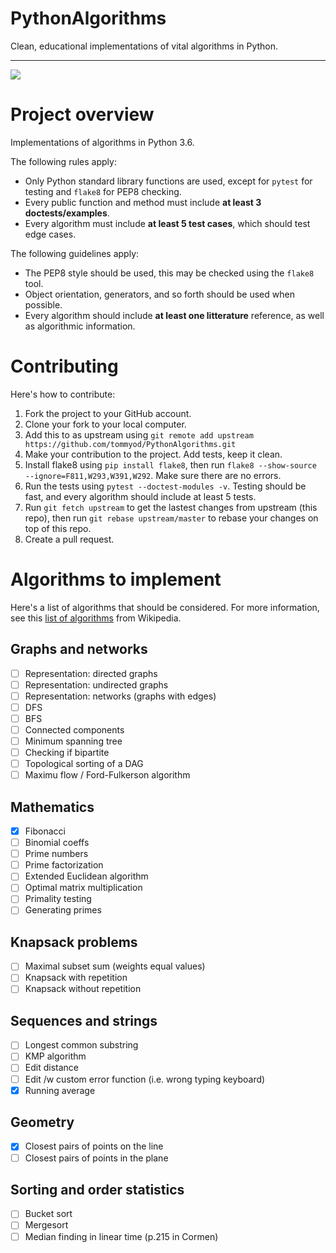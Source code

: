 # PythonAlgorithms
Clean, educational implementations of vital algorithms in Python.

------

![](https://api.travis-ci.org/tommyod/PythonAlgorithms.svg?branch=master)

# Project overview

Implementations of algorithms in Python 3.6.

The following rules apply:

- Only Python standard library functions are used, except for `pytest` for testing and `flake8` for PEP8 checking.
- Every public function and method must include **at least 3 doctests/examples**.
- Every algorithm must include **at least 5 test cases**, which should test edge cases.

The following guidelines apply:

- The PEP8 style should be used, this may be checked using the `flake8` tool.
- Object orientation, generators, and so forth should be used when possible.
- Every algorithm should include **at least one litterature** reference, as well as algorithmic information.

# Contributing

Here's how to contribute:

1. Fork the project to your GitHub account.
2. Clone your fork to your local computer.
3. Add this to as upstream using `git remote add upstream https://github.com/tommyod/PythonAlgorithms.git`
4. Make your contribution to the project. Add tests, keep it clean.
5. Install flake8 using `pip install flake8`, then run `flake8 --show-source --ignore=F811,W293,W391,W292`. Make sure there are no errors.
6. Run the tests using `pytest --doctest-modules -v`. Testing should be fast, and every algorithm should include at least 5 tests.
7. Run `git fetch upstream` to get the lastest changes from upstream (this repo),
   then run `git rebase upstream/master` to rebase your changes on top of this repo.
8. Create a pull request.

# Algorithms to implement

Here's a list of algorithms that should be considered.
For more information, see this [list of algorithms](https://en.wikipedia.org/wiki/List_of_algorithms) from Wikipedia.

## Graphs and networks

- [ ] Representation: directed graphs
- [ ] Representation: undirected graphs
- [ ] Representation: networks (graphs with edges)
- [ ] DFS
- [ ] BFS
- [ ] Connected components
- [ ] Minimum spanning tree
- [ ] Checking if bipartite
- [ ] Topological sorting of a DAG
- [ ] Maximu flow / Ford-Fulkerson algorithm

## Mathematics

- [X] Fibonacci
- [ ] Binomial coeffs
- [ ] Prime numbers
- [ ] Prime factorization
- [ ] Extended Euclidean algorithm
- [ ] Optimal matrix multiplication
- [ ] Primality testing
- [ ] Generating primes

## Knapsack problems

- [ ] Maximal subset sum (weights equal values)
- [ ] Knapsack with repetition
- [ ] Knapsack without repetition

## Sequences and strings

- [ ] Longest common substring
- [ ] KMP algorithm
- [ ] Edit distance
- [ ] Edit /w custom error function (i.e. wrong typing keyboard)
- [X] Running average

## Geometry

- [X] Closest pairs of points on the line
- [ ] Closest pairs of points in the plane

## Sorting and order statistics
- [ ] Bucket sort
- [ ] Mergesort
- [ ] Median finding in linear time (p.215 in Cormen)
